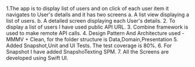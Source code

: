 1.The app is to display list of users and on click of each user item it navigates to User's details and it has two screens
 a. A list view displaying a list of users.
 b. A detailed screen displaying each User's details.
2. To display a list of users I have used public API URL.
3. Combine framework is used to make remote API calls.
4. Design Pattern And Architecture used - MMMV + Clean, for the folder structure is Data,Domain,Presentation
5. Added Snapshot,Unit and UI Tests. The test coverage is 80%.
6. For Snapshot I have added SnapshoTexting SPM.
7. All the Screens are developed using Swift UI.